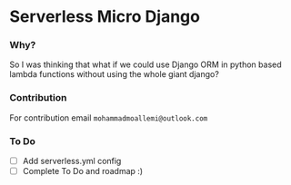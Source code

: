 # Serverless Micro Django

### Why?
So I was thinking that what if we could use Django ORM in python based lambda functions without using the whole giant django?

### Contribution
For contribution email `mohammadmoallemi@outlook.com`

### To Do
 - [ ] Add serverless.yml config
 - [ ] Complete To Do and roadmap :)
